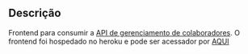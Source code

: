 ## Descrição

Frontend para consumir a <a href="https://github.com/barretoMarcosPaulo/ssys_employee_manager">API de gerenciamento de colaboradores</a>.
O frontend foi hospedado no heroku e pode ser acessador por <a href="https://frontend-dafiti-test.herokuapp.com/">AQUI</a>
